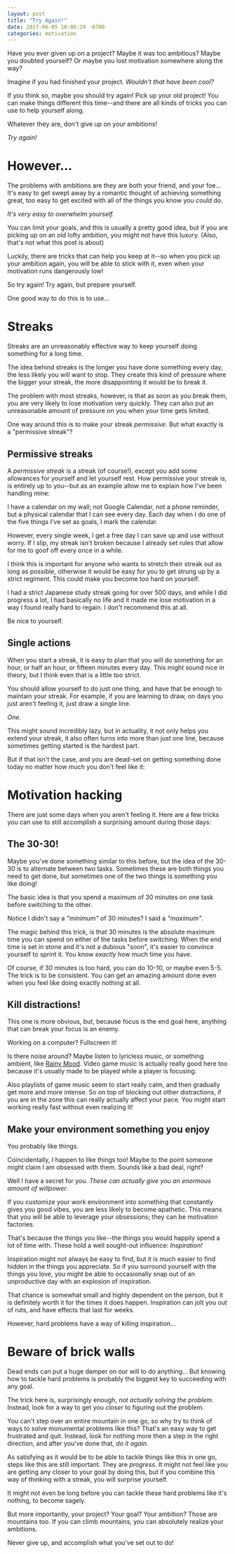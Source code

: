 ```yaml
---
layout: post
title: "Try Again!"
date: 2017-06-05 10:06:29 -0700
categories: motivation
---
```


Have you ever given up on a project? Maybe it was too ambitious? Maybe you doubted yourself? Or maybe you lost motivation somewhere along the way?

Imagine if you had finished your project. *Wouldn't that have been cool?*

If you think so, maybe you should try again! Pick up your old project! You can make things different this time--and there are all kinds of tricks you can use to help yourself along.

Whatever they are, don't give up on your ambitions!

*Try again!*
<!-- more -->

# However...
The problems with ambitions are they are both your friend, and your foe... It's easy to get swept away by a romantic thought of achieving something great, too easy to get excited with all of the things you know you *could* do.

*It's very easy to overwhelm yourself.*

You can limit your goals, and this is usually a pretty good idea, but if you are picking up on an old lofty ambition, you might not have this luxury. (Also, that's not what this post is about)

Luckily, there are tricks that can help you keep at it--so when you pick up your ambition again, you will be able to stick with it, even when your motivation runs dangerously low!

So try again! Try again, but prepare yourself.

One good way to do this is to use...

# Streaks
Streaks are an unreasonably effective way to keep yourself doing something for a long time.

The idea behind streaks is the longer you have done something every day, the less likely you will want to stop. They create this kind of pressure where the bigger your streak, the more disappointing it would be to break it.

The problem with most streaks, however, is that as soon as you break them, you are very likely to lose motivation very quickly. They can also put an unreasonable amount of pressure on you when your time gets limited.

One way around this is to make your streak *permissive*. But what exactly is a "permissive streak"?

## Permissive streaks
A *permissive streak* is a streak (of course!), except you add some allowances for yourself and let yourself rest. How permissive your streak is, is entirely up to you--but as an example allow me to explain how I've been handling mine:

I have a calendar on my wall; not Google Calendar, not a phone reminder, but a physical calendar that I can see every day. Each day when I do one of the five things I've set as goals, I mark the calendar.

However, every single week, I get a free day I can save up and use without worry. If I slip, my streak isn't broken because I already set rules that allow for me to goof off every once in a while.

I think this is important for anyone who wants to stretch their streak out as long as possible, otherwise it would be easy for you to get strung up by a strict regiment. This could make you become too hard on yourself.

I had a strict Japanese study streak going for over 500 days, and while I did progress a lot, I had basically no life and it made me lose motivation in a way I found really hard to regain. I don't recommend this at all.

Be nice to yourself.

## Single actions

When you start a streak, it is easy to plan that you will do something for an hour, or half an hour, or fifteen minutes every day. This might sound nice in theory, but I think even that is a little too strict.

You should allow yourself to do just one thing, and have that be enough to maintain your streak. For example, if you are learning to draw, on days you just aren't feeling it, just draw a single line.

*One*.

This might sound incredibly lazy, but in actuality, it not only helps you extend your streak, it also often turns into more than just one line, because sometimes getting started is the hardest part.

But if that isn't the case, and you are dead-set on getting something done today no matter how much you don't feel like it:

# Motivation hacking

There are just some days when you aren't feeling it. Here are a few tricks you can use to still accomplish a surprising amount during those days:

## The 30-30!

Maybe you've done something similar to this before, but the idea of the 30-30 is to alternate between two tasks. Sometimes these are both things you need to get done, but sometimes one of the two things is something you like doing!

The basic idea is that you spend a maximum of 30 minutes on one task before switching to the other.

Notice I didn't say a *"minimum"* of 30 minutes? I said a *"maximum"*.

The magic behind this trick, is that 30 minutes is the absolute maximum time you can spend on either of the tasks before switching. When the end time is set in stone and it's not a dubious "soon", it's easier to convince yourself to sprint it. You know *exactly* how much time you have.

Of course, if 30 minutes is too hard, you can do 10-10, or maybe even 5-5. The trick is to be consistent. You can get an amazing amount done even when you feel like doing exactly nothing at all.

## Kill distractions!

This one is more obvious, but, because focus is the end goal here, anything that can break your focus is an enemy.

Working on a computer? Fullscreen it!

Is there noise around? Maybe listen to lyricless music, or something ambient, like [Rainy Mood](http://rainymood.com/). Video game music is actually really good here too because it's usually made to be played while a player is focusing.

Also playlists of game music seem to start really calm, and then gradually get more and more intense. So on top of blocking out other distractions, if you are in the zone this can really actually affect your pace. You might start working really fast without even realizing it!

## Make your environment something you enjoy

You probably like things.

Coincidentally, I happen to like things too! Maybe to the point someone might claim I am obsessed with them. Sounds like a bad deal, right?

Well I have a secret for you. *These can actually give you an enormous amount of willpower.*

If you customize your work environment into something that constantly gives you good vibes, you are less likely to become apathetic. This means that you will be able to leverage your obsessions; they can be motivation factories.

That's because the things you like--the things you would happily spend a lot of time with. These hold a well sought-out influence: *Inspiration!*

Inspiration might not always be easy to find, but it is much easier to find hidden in the things you appreciate. So if you surround yourself with the things you love, you might be able to occasionally snap out of an unproductive day with an explosion of inspiration.

That chance is somewhat small and highly dependent on the person, but it is definitely worth it for the times it does happen. Inspiration can jolt you out of ruts, and have effects that last for weeks.

However, hard problems have a way of killing inspiration...

# Beware of brick walls

Dead ends can put a huge damper on our will to do anything... But knowing how to tackle hard problems is probably the biggest key to succeeding with any goal.

The trick here is, surprisingly enough, *not actually solving the problem.* Instead, look for a way to get you *closer* to figuring out the problem.

You can't step over an entire mountain in one go, so why try to think of ways to solve monumental problems like this? That's an easy way to get frustrated and quit. Instead, look for nothing more then a step in the right direction, and after you've done that, *do it again.*

As satisfying as it would be to be able to tackle things like this in one go, steps like this are still important. They are *progress*. It might not feel like you are getting any closer to your goal by doing this, but if you combine this way of thinking with a streak, you will surprise yourself.

It might not even be long before you can tackle these hard problems like it's nothing, to become sagely.

But more importantly, your project? Your goal? Your ambition? Those are mountains too. If you can climb mountains, you can absolutely realize your ambitions.

Never give up, and accomplish what you've set out to do!
